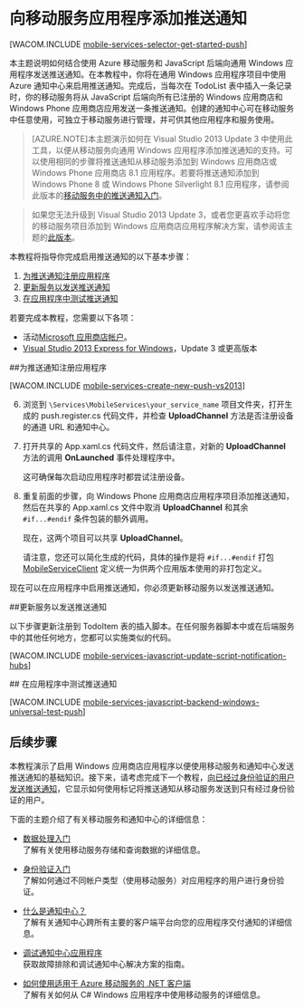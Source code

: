 <properties pageTitle="通过 JavaScript 后端移动服务开始使用推送通知" metaKeywords="" description="了解如何使用 Azure 移动服务和通知中心将推送通知发送到您的通用 Windows 应用程序。" metaCanonical="" services="mobile-services,notification-hubs" documentationCenter="Mobile" title="Get started with push notifications in Mobile Services" authors="glenga" solutions="mobile" manager="dwrede" editor="" />

<tags 
wacn.date="04/11/2015"
ms.service="mobile-services" ms.workload="mobile" ms.tgt_pltfrm="mobile-windows-store" ms.devlang="dotnet" ms.topic="article" ms.date="09/27/2014" ms.author="glenga" />


# 向移动服务应用程序添加推送通知

[WACOM.INCLUDE [mobile-services-selector-get-started-push](../includes/mobile-services-selector-get-started-push.md)]

本主题说明如何结合使用 Azure 移动服务和 JavaScript 后端向通用 Windows 应用程序发送推送通知。在本教程中，你将在通用 Windows 应用程序项目中使用 Azure 通知中心来启用推送通知。完成后，当每次在 TodoList 表中插入一条记录时，你的移动服务将从 JavaScript 后端向所有已注册的 Windows 应用商店和 Windows Phone 应用商店应用发送一条推送通知。创建的通知中心可在移动服务中任意使用，可独立于移动服务进行管理，并可供其他应用程序和服务使用。

>[AZURE.NOTE]本主题演示如何在 Visual Studio 2013 Update 3 中使用此工具，以便从移动服务向通用 Windows 应用程序添加推送通知的支持。可以使用相同的步骤将推送通知从移动服务添加到 Windows 应用商店或 Windows Phone 应用商店 8.1 应用程序。若要将推送通知添加到 Windows Phone 8 或 Windows Phone Silverlight 8.1 应用程序，请参阅此版本的[移动服务中的推送通知入门](/zh-cn/documentation/articles/mobile-services-javascript-backend-windows-phone-get-started-push)。

> 如果您无法升级到 Visual Studio 2013 Update 3，或者您更喜欢手动将您的移动服务项目添加到 Windows 应用商店应用程序解决方案，请参阅该主题的[此版本](/zh-cn/documentation/articles/mobile-services-javscript-backend-windows-store-dotnet-get-started-push)。

本教程将指导你完成启用推送通知的以下基本步骤：

1. [为推送通知注册应用程序](#register)
2. [更新服务以发送推送通知](#update-service)
3. [在应用程序中测试推送通知](#test)

若要完成本教程，您需要以下各项：

* 活动[Microsoft 应用商店帐户](http://go.microsoft.com/fwlink/p/?LinkId=280045)。
* [Visual Studio 2013 Express for Windows](http://go.microsoft.com/fwlink/?LinkId=257546)，Update 3 或更高版本

##<a id="register"></a>为推送通知注册应用程序

[WACOM.INCLUDE [mobile-services-create-new-push-vs2013](../includes/mobile-services-create-new-push-vs2013.md)]

<ol start="6">
<li><p>浏览到 <code>\Services\MobileServices\your_service_name</code> 项目文件夹，打开生成的 push.register.cs 代码文件，并检查 <strong>UploadChannel</strong> 方法是否注册设备的通道 URL 和通知中心。</p></li> 
<li><p>打开共享的 App.xaml.cs 代码文件，然后请注意，对新的 <strong>UploadChannel</strong> 方法的调用 <strong>OnLaunched</strong> 事件处理程序中。</p> <p>这可确保每次启动应用程序时都尝试注册设备。</p></li>
<li><p>重复前面的步骤，向 Windows Phone 应用商店应用程序项目添加推送通知，然后在共享的 App.xaml.cs 文件中取消 <strong>UploadChannel</strong> 和其余 <code>#if...#endif</code> 条件包装的额外调用。</p> <p>现在，这两个项目可以共享 <strong>UploadChannel</strong>。</p>
<p>请注意，您还可以简化生成的代码，具体的操作是将 <code>#if...#endif</code> 打包 <a href="http://msdn.microsoft.com/library/azure/microsoft.windowsazure.mobileservices.mobileserviceclient.aspx">MobileServiceClient</a> 定义统一为供两个应用版本使用的非打包定义。</p></li>
</ol>

现在可以在应用程序中启用推送通知，你必须更新移动服务以发送推送通知。 

##<a id="update-service"></a>更新服务以发送推送通知

以下步骤更新注册到 TodoItem 表的插入脚本。在任何服务器脚本中或在后端服务中的其他任何地方，您都可以实施类似的代码。 

[WACOM.INCLUDE [mobile-services-javascript-update-script-notification-hubs](../includes/mobile-services-javascript-update-script-notification-hubs.md)]


##<a id="test"></a> 在应用程序中测试推送通知

[WACOM.INCLUDE [mobile-services-javascript-backend-windows-universal-test-push](../includes/mobile-services-javascript-backend-windows-universal-test-push.md)]

## <a name="next-steps"> </a>后续步骤

本教程演示了启用 Windows 应用商店应用程序以便使用移动服务和通知中心发送推送通知的基础知识。接下来，请考虑完成下一个教程，[向已经过身份验证的用户发送推送通知]，它显示如何使用标记将推送通知从移动服务发送到只有经过身份验证的用户。

下面的主题介绍了有关移动服务和通知中心的详细信息：

* [数据处理入门]
  <br/>了解有关使用移动服务存储和查询数据的详细信息。

* [身份验证入门]
  <br/>了解如何通过不同帐户类型（使用移动服务）对应用程序的用户进行身份验证。

* [什么是通知中心？]
  <br/>了解有关通知中心跨所有主要的客户端平台向您的应用程序交付通知的详细信息。

* [调试通知中心应用程序](http://go.microsoft.com/fwlink/p/?linkid=386630)
  </br>获取故障排除和调试通知中心解决方案的指南。 

* [如何使用适用于 Azure 移动服务的 .NET 客户端]
  <br/>了解有关如何从 C# Windows 应用程序中使用移动服务的详细信息。

<!-- Anchors. -->

<!-- Images. -->

<!-- URLs. -->
[提交应用程序页]: http://go.microsoft.com/fwlink/p/?LinkID=266582
[我的应用程序]: http://go.microsoft.com/fwlink/p/?LinkId=262039
[Live SDK for Windows]: http://go.microsoft.com/fwlink/p/?LinkId=262253
[移动服务入门]: /zh-cn/documentation/articles/mobile-services-dotnet-backend-windows-store-dotnet-get-started
[数据处理入门]: /zh-cn/documentation/articles/mobile-services-javascript-backend-windows-universal-dotnet-get-started-data
[身份验证入门]: /zh-cn/documentation/articles/mobile-services-javascript-backend-windows-universal-dotnet-get-started-users

[向已经过身份验证的用户发送推送通知]: /zh-cn/documentation/articles/mobile-services-javascript-backend-windows-store-dotnet-push-notifications-app-users/

[什么是通知中心？]: /zh-cn/documentation/articles/notification-hubs-overview/

[如何使用适用于 Azure 移动服务的 .NET 客户端]: /zh-cn/documentation/articles/mobile-services-windows-dotnet-how-to-use-client-library/
